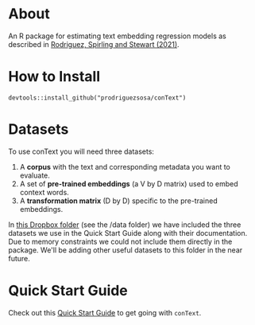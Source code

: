 # About

An R package for estimating text embedding regression models as described in [Rodriguez, Spirling and Stewart (2021)](https://github.com/prodriguezsosa/EmbeddingRegression). 

# How to Install

`devtools::install_github("prodriguezsosa/conText")`

# Datasets

To use conText you will need three datasets: 

1. A **corpus** with the text and corresponding metadata you want to evaluate.
2. A set of **pre-trained embeddings** (a V by D matrix) used to embed context words.
3. A **transformation matrix** (D by D) specific to the pre-trained embeddings.

In [this Dropbox folder](https://www.dropbox.com/sh/jsyrag7opfo7l7i/AAB1z7tumLuKihGu2-FDmhmKa?dl=0) (see the /data folder) we have included the three datasets we use in the Quick Start Guide along with their documentation. Due to memory constraints we could not include them directly in the package. We'll be adding other useful datasets to this folder in the near future.

# Quick Start Guide

Check out this [Quick Start Guide](http://127.0.0.1:13473/session/Rvig.58a7578d259a.html) to get going with `conText`.
